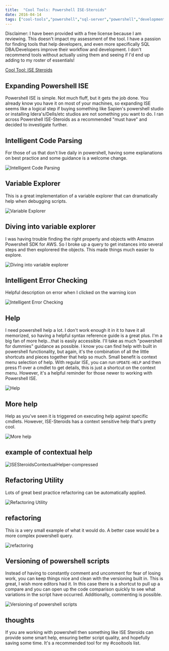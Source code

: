 ```yaml
---
title:  "Cool Tools: Powershell ISE-Steroids"
date: 2016-04-14
tags: ["cool-tools","powershell","sql-server","powershell","development","cool-tools"]
---
```



Disclaimer: I have been provided with a free license because I am reviewing. This doesn't impact my assessment of the tool. I have a passion for finding tools that help developers, and even more specifically SQL DBA/Developers improve their workflow and development. I don't recommend tools without actually using them and seeing if I'd end up adding to my roster of essentials!



[Cool Tool: ISE Steroids](http://www.powertheshell.com/isesteroids)

## Expanding Powershell ISE

Powershell ISE is simple. Not much fluff, but it gets the job done. You already know you have it on most of your machines, so expanding ISE seems like a logical step if buying something like Sapien's powershell studio or installing Idera's/Dells/etc studios are not something you want to do. I ran across Powershell ISE-Steroids as a recommended "must have" and decided to investigate further.

## Intelligent Code Parsing

For those of us that don't live daily in powershell, having some explanations on best practice and some guidance is a welcome change.

![Intelligent Code Parsing](/assets/img/intelligent-code-parsing.png)

## Variable Explorer

This is a great implementation of a variable explorer that can dramatically help when debugging scripts.

![Variable Explorer](/assets/img/variable-explorer.png)

## Diving into variable explorer

I was having trouble finding the right property and objects with Amazon Powershell SDK for AWS. So I broke up a query to get instances into several steps and then explorered the objects. This made things much easier to explore.

![Diving into variable explorer ](/assets/img/diving-into-variable-explorer-.png)

## Intelligent Error Checking

Helpful description on error when I clicked on the warning icon

![Intelligent Error Checking](/assets/img/intelligent-error-checking.png)

## Help

I need powershell help a lot. I don't work enough it in it to have it all memorized, so having a helpful syntax reference guide is a great plus.
I'm a big fan of more help...that is easily accessible. I'll take as much "powershell for dummies" guidance as possible. I know you can find help with built in powershell functionality, but again, it's the combination of all the little shortcuts and pieces together that help so much.
Small benefit is context menu selection of help. With regular ISE, you can run `UPDATE-HELP`  and then press f1 over a cmdlet to get details, this is just a shortcut on the context menu. However, it's a helpful reminder for those newer to working with Powershell ISE.

![Help](/assets/img/help.png)

## More help

Help as you've seen it is triggered on executing help against specific cmdlets. However, ISE-Steroids has a context sensitive help that's pretty cool.

![More help](/assets/img/more-help.png)

## example of contextual help

![ISESteroidsContextualHelper-compressed](/assets/img/ISESteroidsContextualHelper-compressed.gif)

## Refactoring Utility

Lots of great best practice refactoring can be automatically applied.

![Refactoring Utility](/assets/img/refactoring-utility.png)

## refactoring

This is a very small example of what it would do. A better case would be a more complex powershell query.

![refactoring](/assets/img/refactoring.png)

## Versioning of powershell scripts

Instead of having to constantly comment and uncomment for fear of losing work, you can keep things nice and clean with the versioning built in. This is great, I wish more editors had it.
In this case there is a shortcut to pull up a compare and you can open up the code comparison quickly to see what variations in the script have occurred. Additionally, commenting is possible.

![Versioning of powershell scripts](/assets/img/versioning-of-powershell-scripts.png)

## thoughts

If you are working with powershell then something like ISE Steroids can provide some smart help, ensuring better script quality, and hopefully saving some time. It's a recommended tool for my #cooltools list.
